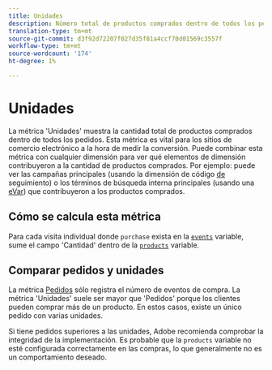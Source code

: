 ```yaml
---
title: Unidades
description: Número total de productos comprados dentro de todos los pedidos.
translation-type: tm+mt
source-git-commit: d3f92d72207f027d35f81a4ccf70d01569c3557f
workflow-type: tm+mt
source-wordcount: '174'
ht-degree: 1%

---
```



# Unidades

La métrica &#39;Unidades&#39; muestra la cantidad total de productos comprados dentro de todos los pedidos. Esta métrica es vital para los sitios de comercio electrónico a la hora de medir la conversión. Puede combinar esta métrica con cualquier dimensión para ver qué elementos de dimensión contribuyeron a la cantidad de productos comprados. Por ejemplo: puede ver las campañas principales (usando la dimensión de código [de](../dimensions/tracking-code.md) seguimiento) o los términos de búsqueda interna principales (usando una [eVar](../dimensions/evar.md)) que contribuyeron a los productos comprados.

## Cómo se calcula esta métrica

Para cada visita individual donde `purchase` exista en la [`events`](/help/implement/vars/page-vars/events/events-overview.md) variable, sume el campo &#39;Cantidad&#39; dentro de la [`products`](/help/implement/vars/page-vars/products.md) variable.

## Comparar pedidos y unidades

La métrica [Pedidos](orders.md) sólo registra el número de eventos de compra. La métrica &#39;Unidades&#39; suele ser mayor que &#39;Pedidos&#39; porque los clientes pueden comprar más de un producto. En estos casos, existe un único pedido con varias unidades.

Si tiene pedidos superiores a las unidades, Adobe recomienda comprobar la integridad de la implementación. Es probable que la `products` variable no esté configurada correctamente en las compras, lo que generalmente no es un comportamiento deseado.
